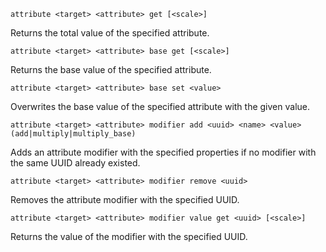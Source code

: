 `attribute <target> <attribute> get [<scale>]`

Returns the total value of the specified attribute.

`attribute <target> <attribute> base get [<scale>]`

Returns the base value of the specified attribute.

`attribute <target> <attribute> base set <value>`

Overwrites the base value of the specified attribute with the given value.

`attribute <target> <attribute> modifier add <uuid> <name> <value> (add|multiply|multiply_base)`

Adds an attribute modifier with the specified properties if no modifier with the same UUID already existed.

`attribute <target> <attribute> modifier remove <uuid>`

Removes the attribute modifier with the specified UUID.

`attribute <target> <attribute> modifier value get <uuid> [<scale>]`

Returns the value of the modifier with the specified UUID.